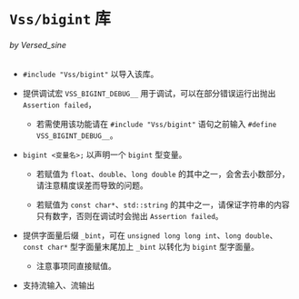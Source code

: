 # `Vss/bigint` 库
###### by Versed_sine 

- `#include "Vss/bigint"` 以导入该库。

- 提供调试宏 `VSS_BIGINT_DEBUG__` 用于调试，可以在部分错误运行出抛出 `Assertion failed`，

   - 若需使用该功能请在 `#include "Vss/bigint"` 语句之前输入 `#define VSS_BIGINT_DEBUG__`。

- `bigint <变量名>;` 以声明一个 `bigint` 型变量。

  - 若赋值为 `float`、`double`、`long double` 的其中之一，会舍去小数部分，请注意精度误差而导致的问题。
  
  - 若赋值为 `const char*`、`std::string` 的其中之一，请保证字符串的内容只有数字，否则在调试时会抛出 `Assertion failed`。

- 提供字面量后缀 `_bint`，可在 `unsigned long long int`、`long double`、`const char*` 型字面量末尾加上 `_bint` 以转化为 `bigint` 型字面量。

  - 注意事项同直接赋值。

- 支持流输入、流输出
